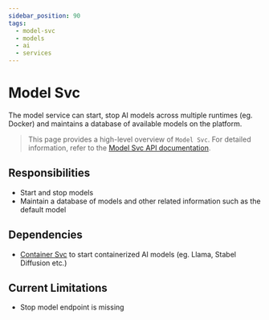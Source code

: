 ```yaml
---
sidebar_position: 90
tags:
  - model-svc
  - models
  - ai
  - services
---
```


# Model Svc

The model service can start, stop AI models across multiple runtimes (eg. Docker) and maintains a database of available models on the platform.

> This page provides a high-level overview of `Model Svc`. For detailed information, refer to the [Model Svc API documentation](/docs/1backend-api/start-default-model).

## Responsibilities

- Start and stop models
- Maintain a database of models and other related information such as the default model

## Dependencies

- [Container Svc](/docs/built-in-services/container-svc) to start containerized AI models (eg. Llama, Stabel Diffusion etc.)

## Current Limitations

- Stop model endpoint is missing
